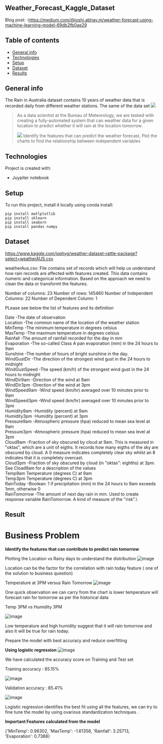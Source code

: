 ## Weather_Forecast_Kaggle_Dataset

Blog post: -https://medium.com/@joshi.abhay.m/weather-forecast-using-machine-learning-model-69db2fb0ae29
## Table of contents
* [General info](#general-info)
* [Technologies](#technologies)
* [Setup](#setup)
* [Dataset](#dataset)
* [Results](#ModelResult)
## General info
The Rain in Australia dataset contains 10 years of weather data that is recorded daily from different weather stations. The same of the data set
![](https://i.imgur.com/5QNJvir.png)
>
> As a data scientist at the Bureau of Meteorology, we are tasked with creating a fully-automated system that can  weather data for a given location to predict whether it will rain at the location tomorrow. 
>
>
> ![](https://i.imgur.com/KWfcpcO.png)
> Identify the features that can predict the weather forecast,
> Plot the charts to find the relationship between independent variables
	
## Technologies
Project is created with:
* Juypiter notebook	
## Setup
To run this project, install it locally using conda install:

```
pip install matlplotlib
pip install sklearn
pip install seaborn
pip install pandas numpy
```
## Dataset
https://www.kaggle.com/jsphyg/weather-dataset-rattle-package?select=weatherAUS.csv

weatherAus.csv: File contains set of records which will help us understand how rain records are affected with features created. This data contains numeric and categorical information. Based on the approach we need to clean the data or transformt the features.

Number of columns: 23
Number of rows: 145460
Number of Independent Columns: 22
Number of Dependent Column: 1

PLease see below the list of features and its definition

Date	-The date of observation\
Location	-The common name of the location of the weather station\
MinTemp	-The minimum temperature in degrees celsius\
MaxTemp	-The maximum temperature in degrees celsius\
Rainfall	-The amount of rainfall recorded for the day in mm\
Evaporation	-The so-called Class A pan evaporation (mm) in the 24 hours to 9am\
Sunshine	-The number of hours of bright sunshine in the day.\
WindGustDir	-The direction of the strongest wind gust in the 24 hours to midnight\
WindGustSpeed	-The speed (km/h) of the strongest wind gust in the 24 hours to midnight\
WindDir9am	-Direction of the wind at 9am\
WindDir3pm	-Direction of the wind at 3pm\
WindSpeed9am	-Wind speed (km/hr) averaged over 10 minutes prior to 9am\
WindSpeed3pm	-Wind speed (km/hr) averaged over 10 minutes prior to 3pm\
Humidity9am	-Humidity (percent) at 9am\
Humidity3pm	-Humidity (percent) at 3pm\
Pressure9am	-Atmospheric pressure (hpa) reduced to mean sea level at 9am\
Pressure3pm	-Atmospheric pressure (hpa) reduced to mean sea level at 3pm\
Cloud9am	-Fraction of sky obscured by cloud at 9am. This is measured in "oktas", which are a unit of eigths. It records how many eigths of the sky are obscured by cloud. A 0 measure indicates completely clear sky whilst an 8 indicates that it is completely overcast.\
Cloud3pm	-Fraction of sky obscured by cloud (in "oktas": eighths) at 3pm. See Cload9am for a description of the values\
Temp9am	Temperature (degrees C) at 9am\
Temp3pm	Temperature (degrees C) at 3pm\
RainToday	-Boolean: 1 if precipitation (mm) in the 24 hours to 9am exceeds 1mm, otherwise 0\
RainTomorrow	-The amount of next day rain in mm. Used to create response variable RainTomorrow. A kind of measure of the "risk".\

## Result

# Business Problem

**Identify the features that can contribute to predict rain tomorrow** 

 Plotting the Location vs Rainy days to understand the distribution
 ![image](https://user-images.githubusercontent.com/15306750/150061100-5d3ef1ff-9d8e-404b-9f9d-ff97ef8aed2d.png)

 Location can be the factor for the correlation with rain today feature ( one of the solution to business question)
 
 Temperature at 3PM versus Rain Tomorrow
 ![image](https://user-images.githubusercontent.com/15306750/150061186-83aef8da-5a3f-48ca-a0d3-af3a840c16b5.png)

 One quick observation we can carry from the chart is lower temperature will forecast rain for tomorrow as per the historical data
 
 Temp 3PM vs Humidity 3PM

 ![image](https://user-images.githubusercontent.com/15306750/150061267-ed726a2c-76b4-48b4-a992-c2b18d417031.png)

 Low temperature and high humidity suggest that it will rain tomorrow and also it will be true for rain today.
 
Prepare the model with best accuracy and reduce overfitting

 **Using logistic regression**
 ![image](https://user-images.githubusercontent.com/15306750/150061592-6576ccf3-e8d1-4bc9-926d-1755edff335b.png)
 
 We have calculated the accuracy score on Training and Test set 
 
 Training accuracy : 85.15%
 
 ![image](https://user-images.githubusercontent.com/15306750/150061644-7178469e-3102-4c75-ba2f-99ad903520d4.png)

 Validation accuracy : 85.41%
 
 ![image](https://user-images.githubusercontent.com/15306750/150061702-1c2f6ad9-b82c-4367-855d-b06abc620d90.png)
 
 Logistic regression identifies the best fit using all the features, we can try to fine tune the model by using ovarious standardization techniques .

 **Important Features calculated from the model**
 
 {'MinTemp': 0.98302,
 'MaxTemp': -1.61356,
 'Rainfall': 3.25713,
 'Evaporation': 0.7388}


